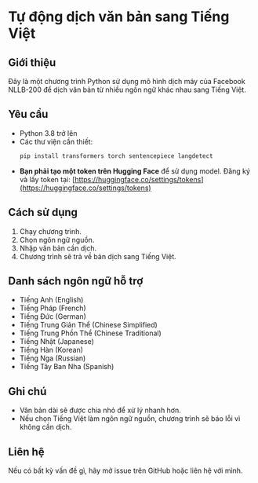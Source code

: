 # Tự động dịch văn bản sang Tiếng Việt

## Giới thiệu
Đây là một chương trình Python sử dụng mô hình dịch máy của Facebook NLLB-200 để dịch văn bản từ nhiều ngôn ngữ khác nhau sang Tiếng Việt.

## Yêu cầu
- Python 3.8 trở lên
- Các thư viện cần thiết:
  ```bash
  pip install transformers torch sentencepiece langdetect
  ```
- **Bạn phải tạo một token trên Hugging Face** để sử dụng model. Đăng ký và lấy token tại: [https://huggingface.co/settings/tokens](https://huggingface.co/settings/tokens)

## Cách sử dụng
1. Chạy chương trình.
2. Chọn ngôn ngữ nguồn.
3. Nhập văn bản cần dịch.
4. Chương trình sẽ trả về bản dịch sang Tiếng Việt.

## Danh sách ngôn ngữ hỗ trợ
- Tiếng Anh (English)
- Tiếng Pháp (French)
- Tiếng Đức (German)
- Tiếng Trung Giản Thể (Chinese Simplified)
- Tiếng Trung Phồn Thể (Chinese Traditional)
- Tiếng Nhật (Japanese)
- Tiếng Hàn (Korean)
- Tiếng Nga (Russian)
- Tiếng Tây Ban Nha (Spanish)

## Ghi chú
- Văn bản dài sẽ được chia nhỏ để xử lý nhanh hơn.
- Nếu chọn Tiếng Việt làm ngôn ngữ nguồn, chương trình sẽ báo lỗi vì không cần dịch.

## Liên hệ
Nếu có bất kỳ vấn đề gì, hãy mở issue trên GitHub hoặc liên hệ với mình.

